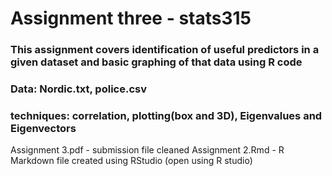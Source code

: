 # Assignment three - stats315

### This assignment covers identification of useful predictors in a given dataset and basic graphing of that data using R code

### Data: Nordic.txt, police.csv
### techniques: correlation, plotting(box and 3D), Eigenvalues and Eigenvectors

Assignment 3.pdf - submission file cleaned
Assignment 2.Rmd - R Markdown file created using RStudio (open using R studio)
